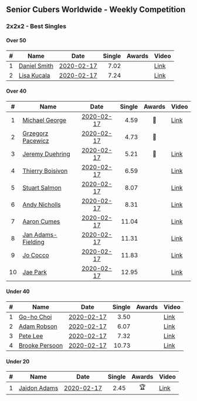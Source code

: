 ## Senior Cubers Worldwide - Weekly Competition
### 2x2x2 - Best Singles

#### Over 50

| # | Name | Date | Single | Awards | Video |
| :--: | -- | :--: | --: | :--: | -- |
| 1 | [Daniel Smith](../persons/daniel_smith.md) | [2020-02-17](2020-02-17.md) | 7.02 |  | [Link](https://www.facebook.com/events/176704156956327/permalink/178124056814337/) |
| 2 | [Lisa Kucala](../persons/lisa_kucala.md) | [2020-02-17](2020-02-17.md) | 7.24 |  | [Link](https://www.facebook.com/events/176704156956327/permalink/177822780177798/) |

#### Over 40

| # | Name | Date | Single | Awards | Video |
| :--: | -- | :--: | --: | :--: | -- |
| 1 | [Michael George](../persons/michael_george.md) | [2020-02-17](2020-02-17.md) | 4.59 | 🥇 | [Link](https://www.facebook.com/events/176704156956327/permalink/178424350117641/) |
| 2 | [Grzegorz Pacewicz](../persons/grzegorz_pacewicz.md) | [2020-02-17](2020-02-17.md) | 4.73 | 🥉 | |
| 3 | [Jeremy Duehring](../persons/jeremy_duehring.md) | [2020-02-17](2020-02-17.md) | 5.21 | 🥈 | [Link](https://www.facebook.com/events/176704156956327/permalink/177381356888607/) |
| 4 | [Thierry Boisivon](../persons/thierry_boisivon.md) | [2020-02-17](2020-02-17.md) | 6.59 |  | [Link](https://www.facebook.com/events/176704156956327/permalink/181037429856333/) |
| 5 | [Stuart Salmon](../persons/stuart_salmon.md) | [2020-02-17](2020-02-17.md) | 8.07 |  | [Link](https://www.facebook.com/events/176704156956327/permalink/181182663175143/) |
| 6 | [Andy Nicholls](../persons/andy_nicholls.md) | [2020-02-17](2020-02-17.md) | 8.31 |  | [Link](https://www.facebook.com/events/176704156956327/permalink/177170673576342/) |
| 7 | [Aaron Cumes](../persons/aaron_cumes.md) | [2020-02-17](2020-02-17.md) | 11.04 |  | [Link](https://www.facebook.com/events/176704156956327/permalink/178556813437728/) |
| 8 | [Jan Adams-Fielding](../persons/jan_adams-fielding.md) | [2020-02-17](2020-02-17.md) | 11.31 |  | [Link](https://www.facebook.com/events/176704156956327/permalink/180508603242549/) |
| 9 | [Jo Cocco](../persons/jo_cocco.md) | [2020-02-17](2020-02-17.md) | 11.83 |  | [Link](https://www.facebook.com/events/176704156956327/permalink/181058473187562/) |
| 10 | [Jae Park](../persons/jae_park.md) | [2020-02-17](2020-02-17.md) | 12.95 |  | [Link](https://www.facebook.com/events/176704156956327/permalink/177449880215088/) |

#### Under 40

| # | Name | Date | Single | Awards | Video |
| :--: | -- | :--: | --: | :--: | -- |
| 1 | [Go-ho Choi](../persons/go-ho_choi.md) | [2020-02-17](2020-02-17.md) | 3.50 |  | [Link](https://www.facebook.com/events/176704156956327/permalink/178287783464631/) |
| 2 | [Adam Robson](../persons/adam_robson.md) | [2020-02-17](2020-02-17.md) | 6.07 |  | [Link](https://www.facebook.com/events/176704156956327/permalink/178953400064736/) |
| 3 | [Pete Lee](../persons/pete_lee.md) | [2020-02-17](2020-02-17.md) | 7.32 |  | [Link](https://www.facebook.com/events/176704156956327/permalink/179850233308386/) |
| 4 | [Brooke Persoon](../persons/brooke_persoon.md) | [2020-02-17](2020-02-17.md) | 10.73 |  | [Link](https://www.facebook.com/events/176704156956327/permalink/181292296497513/) |

#### Under 20

| # | Name | Date | Single | Awards | Video |
| :--: | -- | :--: | --: | :--: | -- |
| 1 | [Jaidon Adams](../persons/jaidon_adams.md) | [2020-02-17](2020-02-17.md) | 2.45 | 🏆 | [Link](https://www.facebook.com/events/176704156956327/permalink/180633799896696/) |


<!-- Global site tag (gtag.js) - Google Analytics -->
<script async src="https://www.googletagmanager.com/gtag/js?id=UA-86348435-3">
<script>window.dataLayer = window.dataLayer || []; function gtag() {dataLayer.push(arguments);} gtag('js', new Date()); gtag('config', 'UA-86348435-3');</script>
